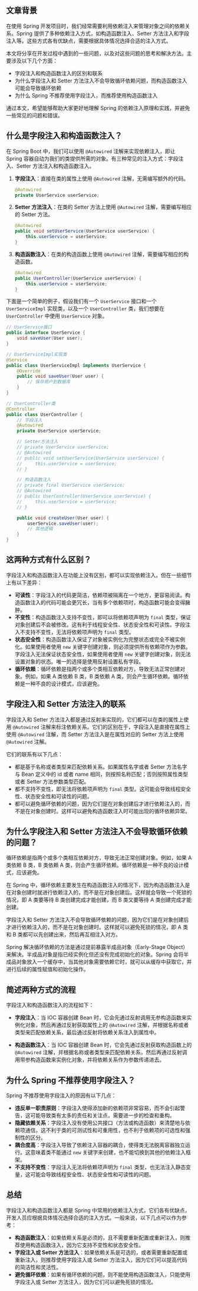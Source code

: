 ## 文章背景

在使用 Spring 开发项目时，我们经常需要利用依赖注入来管理对象之间的依赖关系。Spring 提供了多种依赖注入方式，如构造函数注入、Setter 方法注入和字段注入等。这些方式各有优缺点，需要根据具体情况选择合适的注入方式。

本文将分享在开发过程中遇到的一些问题，以及对这些问题的思考和解决方法。主要涉及以下几个方面：

- 字段注入和构造函数注入的区别和联系
- 为什么字段注入和 Setter 方法注入不会导致循环依赖问题，而构造函数注入可能会导致循环依赖
- 为什么 Spring 不推荐使用字段注入，而推荐使用构造函数注入

通过本文，希望能够帮助大家更好地理解 Spring 的依赖注入原理和实践，并避免一些常见的问题和错误。

## 什么是字段注入和构造函数注入？

在 Spring Boot 中，我们可以使用 `@Autowired` 注解来实现依赖注入，即让 Spring 容器自动为我们的类提供所需的对象。有三种常见的注入方式：字段注入、Setter 方法注入和构造函数注入。

1. **字段注入**：直接在类的属性上使用 `@Autowired` 注解，无需编写额外的代码。

    ```java
    @Autowired
    private UserService userService;
    ```

2. **Setter 方法注入**：在类的 Setter 方法上使用 `@Autowired` 注解，需要编写相应的 Setter 方法。

    ```java
    @Autowired
    public void setUserService(UserService userService) {
        this.userService = userService;
    }
    ```

3. **构造函数注入**：在类的构造函数上使用 `@Autowired` 注解，需要编写相应的构造函数。

    ```java
    @Autowired
    public UserController(UserService userService) {
        this.userService = userService;
    }
    ```

下面是一个简单的例子，假设我们有一个 `UserService` 接口和一个 `UserServiceImpl` 实现类，以及一个 `UserController` 类，我们想要在 `UserController` 中使用 `UserService` 对象。

```java
// UserService接口
public interface UserService {
    void saveUser(User user);
}

// UserServiceImpl实现类
@Service
public class UserServiceImpl implements UserService {
    @Override
    public void saveUser(User user) {
        // 保存用户到数据库
    }
}

// UserController类
@Controller
public class UserController {
    // 字段注入
    @Autowired
    private UserService userService;

    // Setter方法注入
    // private UserService userService;
    // @Autowired
    // public void setUserService(UserService userService) {
    //     this.userService = userService;
    // }

    // 构造函数注入
    // private final UserService userService;
    // @Autowired
    // public UserController(UserService userService) {
    //     this.userService = userService;
    // }

    public void createUser(User user) {
        userService.saveUser(user);
        // 其他逻辑
    }
}
```

## 这两种方式有什么区别？

字段注入和构造函数注入在功能上没有区别，都可以实现依赖注入。但在一些细节上有以下差异：

- **可读性**：字段注入的代码更简洁，依赖项被隔离在一个地方，更容易阅读。构造函数注入的代码可能会更冗长，当有多个依赖项时，构造函数可能会变得臃肿。
- **不变性**：构造函数注入支持不变性，即可以将依赖项声明为 `final` 类型，保证对象创建后不会被修改。这有利于线程安全性、状态安全性和可读性。字段注入不支持不变性，无法将依赖项声明为 `final` 类型。
- **状态安全性**：构造函数注入保证了对象被实例化为完整状态或完全不被实例化。如果使用者使用 `new` 关键字创建对象，则必须提供所有依赖项作为参数。字段注入无法保证状态安全性，如果使用者使用 `new` 关键字创建对象，则无法设置对象的状态。唯一的选择是使用反射设置私有字段。
- **循环依赖**：循环依赖是指两个或多个类相互依赖对方，导致无法正常创建对象。例如，如果 A 类依赖 B 类，B 类依赖 A 类，则会产生循环依赖。循环依赖是一种不良的设计模式，应该避免。

## 字段注入和 Setter 方法注入的联系

字段注入和 Setter 方法注入都是通过反射来实现的，它们都可以在类的属性上使用 `@Autowired` 注解来标注依赖关系。它们的区别在于，字段注入是直接在属性上使用 `@Autowired` 注解，而 Setter 方法注入是在属性对应的 Setter 方法上使用 `@Autowired` 注解。

它们的联系有以下几点：

- 都是基于名称或者类型来匹配依赖关系。如果属性名字或者 Setter 方法名字与 Bean 定义中的 id 或者 name 相同，则按照名称匹配；否则按照属性类型或者 Setter 方法参数类型匹配。
- 都不支持不变性，即无法将依赖项声明为 `final` 类型。这可能会导致线程安全性、状态安全性和可读性的问题。
- 都可以避免循环依赖的问题，因为它们是在对象创建后才进行依赖注入的，而不是在对象创建时。这样可以避免构造函数注入时可能出现的循环依赖异常。

## 为什么字段注入和 Setter 方法注入不会导致循环依赖的问题？

循环依赖是指两个或多个类相互依赖对方，导致无法正常创建对象。例如，如果 A 类依赖 B 类，B 类依赖 A 类，则会产生循环依赖。循环依赖是一种不良的设计模式，应该避免。

在 Spring 中，循环依赖主要发生在构造函数注入的情况下，因为构造函数注入是在对象创建时就进行依赖注入的，而不是在对象创建后。这样就会导致一个死锁的情况，即 A 类要等待 B 类创建完成才能创建，而 B 类又要等待 A 类创建完成才能创建。

字段注入和 Setter 方法注入不会导致循环依赖的问题，因为它们是在对象创建后才进行依赖注入的，而不是在对象创建时。这样就可以避免死锁的情况，即 A 类和 B 类都可以先创建出来，然后再互相注入对方。

Spring 解决循环依赖的方法是通过提前暴露半成品对象（Early-Stage Object）来解决。半成品对象是指已经实例化但还没有完成初始化的对象。Spring 会将半成品对象放入一个缓存中，当其他对象需要依赖它时，就可以从缓存中获取它，并进行后续的属性赋值和初始化操作。

## 简述两种方式的流程

字段注入和构造函数注入的流程如下：

- **字段注入**：当 IOC 容器创建 Bean 时，它会先通过反射调用无参构造函数来实例化对象，然后再通过反射获取属性上的 `@Autowired` 注解，并根据名称或者类型来匹配依赖关系，最后通过反射将依赖关系注入到属性中。
  
- **构造函数注入**：当 IOC 容器创建 Bean 时，它会先通过反射获取构造函数上的 `@Autowired` 注解，并根据名称或者类型来匹配依赖关系，然后再通过反射调用带参构造函数来实例化对象，并将依赖关系作为参数传递进去。

## 为什么 Spring 不推荐使用字段注入？

Spring 不推荐使用字段注入的原因有以下几点：

- **违反单一职责原则**：字段注入使得添加新的依赖项非常容易，而不会引起警告，这可能导致类有太多的责任和关注点，需要进一步的检查和重构。
- **隐藏依赖关系**：字段注入没有使用公共接口（方法或构造函数）来清楚地与依赖项通信，这不利于类的可测试性和可重用性，也不利于依赖项的可选性和强制性的区分。
- **耦合度高**：字段注入导致了依赖注入容器的耦合，使得类无法脱离容器独立运行。这意味着类不能通过 `new` 关键字来创建，也不能切换到其他的依赖注入框架。
- **不支持不变性**：字段注入无法将依赖项声明为 `final` 类型，也无法注入静态变量，这可能会导致线程安全性、状态安全性和可读性的问题。

## 总结
字段注入和构造函数注入都是 Spring 中常用的依赖注入方式，它们各有优缺点，开发人员应根据具体情况选择合适的注入方式。一般来说，以下几点可以作为参考：
- **构造函数注入**：如果依赖关系是必须的，且不需要重新配置或重新注入，则推荐使用构造函数注入，因为它支持不变性和状态安全性。
- **字段注入或 Setter 方法注入**：如果依赖关系是可选的，或者需要重新配置或重新注入，则推荐使用字段注入或 Setter 方法注入，因为它们可以提高代码的简洁性和灵活性。
- **避免循环依赖**：如果有循环依赖的问题，则不能使用构造函数注入，只能使用字段注入或 Setter 方法注入，因为它们可以避免死锁的情况。

